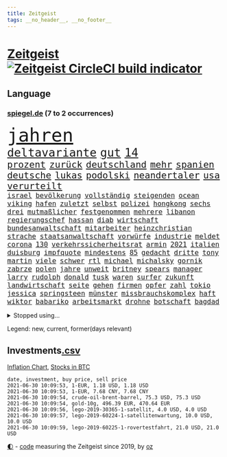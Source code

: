 ```yaml
---
title: Zeitgeist
tags: __no_header__, __no_footer__
---
```


# [Zeitgeist](https://oliz.io/zeitgeist/) [![Zeitgeist CircleCI build indicator](https://circleci.com/gh/ooz/zeitgeist.svg?style=shield)](https://circleci.com/gh/ooz/zeitgeist)

## Language

<h3><a href="https://www.spiegel.de" target="_blank">spiegel.de</a> (7 to 2 occurrences)</h3>
<p style="font-family:monospace">
<span style="font-size:32pt"><a href="news_links.html#jahren" class="current">jahren</a></span>
<br>
<span style="font-size:20pt"><a href="news_links.html#deltavariante" class="current">deltavariante</a></span>
<span style="font-size:20pt"><a href="news_links.html#gut" class="current">gut</a></span>
<span style="font-size:20pt"><a href="news_links.html#14" class="current">14</a></span>
<br>
<span style="font-size:16pt"><a href="news_links.html#prozent" class="current">prozent</a></span>
<span style="font-size:16pt"><a href="news_links.html#zurück" class="current">zurück</a></span>
<span style="font-size:16pt"><a href="news_links.html#deutschland" class="current">deutschland</a></span>
<span style="font-size:16pt"><a href="news_links.html#mehr" class="current">mehr</a></span>
<span style="font-size:16pt"><a href="news_links.html#spanien" class="current">spanien</a></span>
<span style="font-size:16pt"><a href="news_links.html#deutsche" class="current">deutsche</a></span>
<span style="font-size:16pt"><a href="news_links.html#lukas" class="current">lukas</a></span>
<span style="font-size:16pt"><a href="news_links.html#podolski" class="new">podolski</a></span>
<span style="font-size:16pt"><a href="news_links.html#neandertaler" class="current">neandertaler</a></span>
<span style="font-size:16pt"><a href="news_links.html#usa" class="current">usa</a></span>
<span style="font-size:16pt"><a href="news_links.html#verurteilt" class="current">verurteilt</a></span>
<br>
<span style="font-size:12pt"><a href="news_links.html#israel" class="current">israel</a></span>
<span style="font-size:12pt"><a href="news_links.html#bevölkerung" class="current">bevölkerung</a></span>
<span style="font-size:12pt"><a href="news_links.html#vollständig" class="current">vollständig</a></span>
<span style="font-size:12pt"><a href="news_links.html#steigenden" class="current">steigenden</a></span>
<span style="font-size:12pt"><a href="news_links.html#ocean" class="current">ocean</a></span>
<span style="font-size:12pt"><a href="news_links.html#viking" class="current">viking</a></span>
<span style="font-size:12pt"><a href="news_links.html#hafen" class="current">hafen</a></span>
<span style="font-size:12pt"><a href="news_links.html#zuletzt" class="current">zuletzt</a></span>
<span style="font-size:12pt"><a href="news_links.html#selbst" class="current">selbst</a></span>
<span style="font-size:12pt"><a href="news_links.html#polizei" class="current">polizei</a></span>
<span style="font-size:12pt"><a href="news_links.html#hongkong" class="current">hongkong</a></span>
<span style="font-size:12pt"><a href="news_links.html#sechs" class="current">sechs</a></span>
<span style="font-size:12pt"><a href="news_links.html#drei" class="current">drei</a></span>
<span style="font-size:12pt"><a href="news_links.html#mutmaßlicher" class="current">mutmaßlicher</a></span>
<span style="font-size:12pt"><a href="news_links.html#festgenommen" class="current">festgenommen</a></span>
<span style="font-size:12pt"><a href="news_links.html#mehrere" class="current">mehrere</a></span>
<span style="font-size:12pt"><a href="news_links.html#libanon" class="current">libanon</a></span>
<span style="font-size:12pt"><a href="news_links.html#regierungschef" class="current">regierungschef</a></span>
<span style="font-size:12pt"><a href="news_links.html#hassan" class="current">hassan</a></span>
<span style="font-size:12pt"><a href="news_links.html#diab" class="new">diab</a></span>
<span style="font-size:12pt"><a href="news_links.html#wirtschaft" class="current">wirtschaft</a></span>
<span style="font-size:12pt"><a href="news_links.html#bundesanwaltschaft" class="current">bundesanwaltschaft</a></span>
<span style="font-size:12pt"><a href="news_links.html#mitarbeiter" class="current">mitarbeiter</a></span>
<span style="font-size:12pt"><a href="news_links.html#heinzchristian" class="new">heinzchristian</a></span>
<span style="font-size:12pt"><a href="news_links.html#strache" class="new">strache</a></span>
<span style="font-size:12pt"><a href="news_links.html#staatsanwaltschaft" class="current">staatsanwaltschaft</a></span>
<span style="font-size:12pt"><a href="news_links.html#vorwürfe" class="current">vorwürfe</a></span>
<span style="font-size:12pt"><a href="news_links.html#industrie" class="current">industrie</a></span>
<span style="font-size:12pt"><a href="news_links.html#meldet" class="current">meldet</a></span>
<span style="font-size:12pt"><a href="news_links.html#corona" class="current">corona</a></span>
<span style="font-size:12pt"><a href="news_links.html#130" class="current">130</a></span>
<span style="font-size:12pt"><a href="news_links.html#verkehrssicherheitsrat" class="new">verkehrssicherheitsrat</a></span>
<span style="font-size:12pt"><a href="news_links.html#armin" class="current">armin</a></span>
<span style="font-size:12pt"><a href="news_links.html#2021" class="current">2021</a></span>
<span style="font-size:12pt"><a href="news_links.html#italien" class="current">italien</a></span>
<span style="font-size:12pt"><a href="news_links.html#duisburg" class="current">duisburg</a></span>
<span style="font-size:12pt"><a href="news_links.html#impfquote" class="current">impfquote</a></span>
<span style="font-size:12pt"><a href="news_links.html#mindestens" class="current">mindestens</a></span>
<span style="font-size:12pt"><a href="news_links.html#85" class="current">85</a></span>
<span style="font-size:12pt"><a href="news_links.html#gedacht" class="current">gedacht</a></span>
<span style="font-size:12pt"><a href="news_links.html#dritte" class="current">dritte</a></span>
<span style="font-size:12pt"><a href="news_links.html#tony" class="current">tony</a></span>
<span style="font-size:12pt"><a href="news_links.html#martin" class="current">martin</a></span>
<span style="font-size:12pt"><a href="news_links.html#viele" class="current">viele</a></span>
<span style="font-size:12pt"><a href="news_links.html#schwer" class="current">schwer</a></span>
<span style="font-size:12pt"><a href="news_links.html#rtl" class="current">rtl</a></span>
<span style="font-size:12pt"><a href="news_links.html#michael" class="current">michael</a></span>
<span style="font-size:12pt"><a href="news_links.html#michalsky" class="new">michalsky</a></span>
<span style="font-size:12pt"><a href="news_links.html#gornik" class="new">gornik</a></span>
<span style="font-size:12pt"><a href="news_links.html#zabrze" class="new">zabrze</a></span>
<span style="font-size:12pt"><a href="news_links.html#polen" class="current">polen</a></span>
<span style="font-size:12pt"><a href="news_links.html#jahre" class="current">jahre</a></span>
<span style="font-size:12pt"><a href="news_links.html#unweit" class="current">unweit</a></span>
<span style="font-size:12pt"><a href="news_links.html#britney" class="current">britney</a></span>
<span style="font-size:12pt"><a href="news_links.html#spears" class="current">spears</a></span>
<span style="font-size:12pt"><a href="news_links.html#manager" class="current">manager</a></span>
<span style="font-size:12pt"><a href="news_links.html#larry" class="new">larry</a></span>
<span style="font-size:12pt"><a href="news_links.html#rudolph" class="current">rudolph</a></span>
<span style="font-size:12pt"><a href="news_links.html#donald" class="current">donald</a></span>
<span style="font-size:12pt"><a href="news_links.html#tusk" class="new">tusk</a></span>
<span style="font-size:12pt"><a href="news_links.html#waren" class="current">waren</a></span>
<span style="font-size:12pt"><a href="news_links.html#surfer" class="current">surfer</a></span>
<span style="font-size:12pt"><a href="news_links.html#zukunft" class="current">zukunft</a></span>
<span style="font-size:12pt"><a href="news_links.html#landwirtschaft" class="current">landwirtschaft</a></span>
<span style="font-size:12pt"><a href="news_links.html#seite" class="current">seite</a></span>
<span style="font-size:12pt"><a href="news_links.html#gehen" class="current">gehen</a></span>
<span style="font-size:12pt"><a href="news_links.html#firmen" class="current">firmen</a></span>
<span style="font-size:12pt"><a href="news_links.html#opfer" class="current">opfer</a></span>
<span style="font-size:12pt"><a href="news_links.html#zahl" class="current">zahl</a></span>
<span style="font-size:12pt"><a href="news_links.html#tokio" class="current">tokio</a></span>
<span style="font-size:12pt"><a href="news_links.html#jessica" class="current">jessica</a></span>
<span style="font-size:12pt"><a href="news_links.html#springsteen" class="new">springsteen</a></span>
<span style="font-size:12pt"><a href="news_links.html#münster" class="current">münster</a></span>
<span style="font-size:12pt"><a href="news_links.html#missbrauchskomplex" class="current">missbrauchskomplex</a></span>
<span style="font-size:12pt"><a href="news_links.html#haft" class="current">haft</a></span>
<span style="font-size:12pt"><a href="news_links.html#wiktor" class="current">wiktor</a></span>
<span style="font-size:12pt"><a href="news_links.html#babariko" class="new">babariko</a></span>
<span style="font-size:12pt"><a href="news_links.html#arbeitsmarkt" class="current">arbeitsmarkt</a></span>
<span style="font-size:12pt"><a href="news_links.html#drohne" class="current">drohne</a></span>
<span style="font-size:12pt"><a href="news_links.html#botschaft" class="current">botschaft</a></span>
<span style="font-size:12pt"><a href="news_links.html#bagdad" class="current">bagdad</a></span>
</p>
<details>
<summary>Stopped using...</summary>
<p class="former" style="font-size:12pt">
ruth(258) sicht(258) geboten(257) modelle(257) mächtige(257) beleidigungen(256) dauer(256) ehemaliger(256) eröffnet(256) flüge(256) gewaltig(256) klimawandels(256) monatelang(256) unterschiede(256) verstößen(256) arbeiter(255) bars(255) bisherige(255) brandanschlag(255) bulgarien(255) dschungel(255) geständnis(255) größtes(255) investieren(255) medizin(255) schwieriger(255) summe(255) teheran(255) vfl(255) woanders(255) wolfsburg(255) zeitweise(255) betrüger(254) champions(254) dahinter(254) four(254) geholt(254) globalen(254) infolge(254) kauf(254) minderheit(254) november(254) ohren(254) polizeigewalt(254) promis(254) prüft(254) smartphone(254) umsetzung(254) zuge(254) zusätzlich(254) österreichische(254) bar(253) barcelona(253) braun(253) entlässt(253) entstanden(253) geschäfte(253) kommunen(253) leitung(253) löhne(253) phase(253) rechten(253) weiten(253) weiteres(253) zensur(253) zugunsten(253) abgang(252) allzu(252) ankunft(252) arbeitsbedingungen(252) hierzulande(252) kassiert(252) kündigung(252) notfallzulassung(252) privaten(252) schröder(252) unterlagen(252) ziele(252) anerkennen(251) betonte(251) brettspiele(251) bundesinnenminister(251) eingefroren(251) fußballquiz(251) ganzes(251) geglückt(251) geladen(251) guardiola(251) internationaler(251) irland(251) jahrelangem(251) lakers(251) nancy(251) pep(251) protesten(251) putsch(251) spielten(251) versinkt(251) weltspitze(251) werner(251) anscheinend(250) bewerten(250) briefwahl(250) busse(250) eingegangen(250) eric(250) geändert(250) hotel(250) juventus(250) posten(250) regelbetrieb(250) strafen(250) turin(250) uiguren(250) vergeben(250) werder(250) wlan(250) 02(249) alarm(249) bundesamt(249) christopher(249) einführen(249) erlauben(249) froh(249) heidenreich(249) hinspiel(249) häufen(249) höchststand(249) künftigen(249) mörder(249) profitierte(249) radikale(249) scheidende(249) solcher(249) stoßen(249) südkorea(249) täglich(249) veranstaltungen(249) verspätung(249) vorteil(249) 93(248) abgesetzt(248) berg(248) celle(248) gerne(248) grünenpolitiker(248) hinaus(248) kochinstitut(248) lohn(248) motto(248) muster(248) oppositionsführer(248) stattfinden(248) zurückkehren(248) zweitligist(248) bodo(247) bvb(247) erfolgreicher(247) ertragen(247) eskalation(247) größter(247) osnabrück(247) parlamentswahl(247) ramelow(247) rief(247) steuererklärung(247) tui(247) verdachts(247) verteilt(247) wahrheit(247) benennen(246) berlins(246) beschließen(246) format(246) gereist(246) mitternacht(246) notruf(246) philipp(246) preisen(246) prime(246) scherz(246) wege(246) wehrte(246) 16jährige(245) beamtin(245) bedrängnis(245) besserung(245) betreiber(245) erfurter(245) freigestellt(245) frühling(245) gekündigt(245) hunderten(245) ice(245) islamischer(245) island(245) kandidat(245) kontrollieren(245) laura(245) marcel(245) schmerzen(245) terrormiliz(245) ursachen(245) vertrauliche(245) videobotschaft(245) annehmen(244) debakel(244) dokumentiert(244) eindämmen(244) freiwillige(244) gelobt(244) klassenerhalt(244) playoffs(244) schnelltests(244) sinnvoll(244) anwältin(243) beleidigt(243) besucher(243) bundestagsfraktion(243) coronaquarantäne(243) crew(243) fahrrad(243) geklärt(243) gesundheitlichen(243) offenen(243) schwachen(243) sicherte(243) spektakulären(243) vorgeht(243) widersprechen(243) wirksam(243) abtreten(242) debattiert(242) dürfe(242) getrennt(242) härter(242) jung(242) kindesmissbrauch(242) kostenlose(242) match(242) offenbaren(242) on(242) russell(242) verschärfung(242) widerspruch(242) erschweren(241) festgestellt(241) gesprächen(241) grande(241) käufer(241) unruhe(241) verstärken(241) verstärkt(241) amtsgericht(240) aussichten(240) länderchefs(240) mikroplastik(240) psychologin(240) sachsenanhalts(240) schmidt(240) tief(240) unterlag(240) 61(239) anhörung(239) risiken(239) signalisiert(239) sozialer(239) viersen(239) vorgesehen(239) woher(239) zivilen(239) 4(238) 8(238) bedrohte(238) forum(238) geprüft(238) kanzleramtschef(238) kindes(238) negative(238) parteifreunde(238) rufe(238) transporter(238) tweets(238) überwacht(238) ausschließen(237) erschienen(237) gefühlt(237) günter(237) körperverletzung(237) unterzahl(237) verpflichtung(237) versorgen(237) änderungen(237) 25jährigen(236) bewertung(236) entsetzt(236) gabriel(236) inhaftierte(236) kommunistische(236) status(236) unbekannt(236) weißes(236) angeklagten(235) erleidet(235) erschwert(235) gemein(235) kommentare(235) liefen(235) physik(235) sportlerinnen(235) thiem(235) weiblicher(235) zigaretten(235) zugesetzt(235) beteiligen(234) bewaffneter(234) errichten(234) schlappe(234) basis(233) euaustritt(233) rekordsumme(233) rummenigge(233) sanitäter(233) säugling(233) unterrichtet(233) vermeintlichen(233) zahlte(233) zeugin(233) älteren(233) berüchtigten(232) einigten(232) golden(232) unzählige(232) wünsche(232) zukünftig(232) zurückgegangen(232) 55(231) auswanderin(231) ehe(231) erreichte(231) gesundheitsämter(231) matthew(231) milliardenhöhe(231) tennisprofi(231) übersteigt(231) beitragen(230) hadert(230) laufenden(230) überschritten(230) angeschlagenen(229) geöffnet(229) professor(229) rassismusvorwürfen(229) risikogruppen(229) spielplan(229) varianten(229) beschränken(228) chefredakteur(228) festival(228) fürth(228) geltenden(228) jungs(228) jürgen(228) kontaktbeschränkungen(228) offene(228) rechtzeitig(228) stillstand(228) verschiebung(228) verständigt(228) absehbar(227) ausgangssperren(227) begrüßt(227) frisch(227) gehörte(227) landung(227) pfund(227) verzeihung(227) 82(226) defensive(226) helge(226) konsum(226) projekte(226) außerhalb(225) bisherigen(225) mutationen(225) rechtsstreit(225) zalando(225) heidi(224) impfstoffe(224) wirbel(224) wählerinnen(224) 30jähriger(223) bereitstellen(223) besitzt(223) brasilianische(223) händler(223) legende(223) profite(223) schneider(223) sechzigerjahren(223) stahl(223) karrierecoachin(222) anlauf(221) bernhard(221) betreibt(221) atomkraft(220) dfl(220) nachteile(220) petkovic(220) shutdowns(220) einzustellen(219) euparlamentarier(219) französischer(219) jurist(219) königsklasse(219) schränkt(219) schwung(219) tansania(219) these(219) verhalf(219) verträge(219) winzige(219) wohnort(219) begangen(218) hbo(218) heutigen(218) polizistin(218) runden(218) sap(218) staatshilfen(218) stärkt(218) verfassungsgericht(218) wiederentdeckt(218) vermieter(217) gewarnt(216) munition(216) unmittelbar(216) vertagt(216) zittern(216) zehnten(215) dortmunder(214) kindheit(214) reinen(214) zonen(214) 12000(213) freiburger(213) gerieten(213) intensivstation(213) millionär(213) mutation(213) pubs(213) todeszahlen(213) ägyptischen(213) gelegen(212) riesiges(212) boni(211) omar(211) vollem(211) wohnmobile(211) haustür(210) kandidatur(210) klees(210) liberalen(210) oberhaus(210) paartherapeutin(210) prozesses(210) ratschläge(210) usbundesstaaten(210) verschüttet(210) festhalten(209) geblieben(209) einigte(208) gedenkt(208) ariana(207) strategisch(207) kiew(206) plädoyer(206) spiegelredakteurin(206) tuchel(206) usdemokraten(206) übereinstimmenden(206) gates(205) trick(205) verankert(205) geflohen(204) sicherheitsvorkehrungen(204) wachsende(204) beendete(203) klappt(203) kläger(203) onlinehändler(203) turnen(203) holstein(202) tschechische(202) wirtschaftspolitik(202) austragung(201) kehrtwende(201) schmerzensgeld(201) jason(200) laufbahn(200) vergeltung(200) gebieten(199) weltmeisterschaft(199) 1991(198) klarheit(198) reisekonzern(198) winkt(198) asylsuchende(197) bundestagswahlkampf(197) cduministerpräsident(197) fahnden(197) karliczek(197) häuslicher(196) schulbetrieb(196) tragische(195) rakete(193) renommierten(193) mehren(192) rechtes(192) gewusst(191) prozessbeginn(191) quadratmeter(191) ökostrom(191) bundestagsabgeordneten(190) mitstreiter(190) porto(190) college(189) olympiasiegerin(189) rücksicht(189) eurovision(188) podest(188) csupolitiker(187) durchsuchen(187) erlebten(187) klausel(187) bundespräsidenten(186) darmstadt(185) psychischen(184) ländlichen(183) torhüterin(183) unobericht(182) würdigung(182) handgranate(181) politischer(181) sabotage(181) australiens(180) gehöre(180) heimatstadt(179) erzieher(178) beharrt(177) coronabonus(177) dilemma(177) hinterbliebene(177) berühmtes(176) geheime(176) pfleger(176) verdachtsfall(176) bronze(175) formen(175) blogger(174) bristol(174) nachkommen(174) populäre(174) interviews(173) prominenter(173) schärferen(173) coronagefahr(172) ladenschließungen(172) chrupalla(171) clever(171) souveränität(171) spione(171) befunden(170) seniorin(170) spielende(170) berlinale(169) mitgefühl(169) beigetragen(168) klum(168) nostalgie(168) usamerikanischen(167) bundesligist(166) inhaftierung(165) zufall(165) arzneimittelagentur(164) ökonomisch(164) coronavakzine(162) moralische(162) hermann(161) 450(160) b117(159) prominenten(159) trümmer(159) fischern(156) parks(156) toll(156) unterschrift(156) beigelegt(154) gesenkt(154) gravierende(154) westdeutschland(154) bellevue(153) coronapartys(152) hoffnungsvoll(152) commerzbank(150) irgendwie(150) konzerten(150) wassertemperaturen(150) buckinghampalast(148) uskapitols(148) waffenlieferungen(148) zurückgehalten(148) begeht(147) wolfsburgs(147) schramm(146) währung(146) 160000(145) burg(145) zusätzlichen(145) genießen(144) glücklicher(144) löscharbeiten(144) stürmten(142) ausrichter(141) flugzeugabsturz(141) rock'n'roll(141) klettert(140) anrücken(139) klarzukommen(139) baustellen(138) präsidentenamt(138) abouchakerprozess(137) bergleute(137) einziger(137) erzürnte(137) nutzungsbedingungen(136) wiedervereinigung(136) horten(135) flächendeckend(134) gewisse(134) ostfriesland(134) polizeiautos(134) ungemütlich(134) triumphierte(133) importe(132) großstadt(131) lehrerin(131) internationalem(130) pablo(130) verschollen(130) anreize(129) staatsschutz(129) judenhass(128) schwachstelle(128) 18jähriger(127) klappen(127) unionsfraktion(127) verleumdung(127) blutige(126) sparkassen(126) 242(125) bewerben(125) friedens(125) mietern(125) tablets(125) wählern(125) anfeindungen(124) insider(124) umbauten(124) überfüllten(124) heiratet(123) heutige(123) massenmörder(123) sputnik(122) stören(122) wörter(122) frachtschiff(121) impfgipfel(121) meistern(121) finanzamt(120) gestürzte(119) überragte(119) ausländer(118) coronaimpfgipfel(118) verstört(118) palmen(117) 670(116) trinkt(115) elite(113) teuersten(113) grafiken(112) manifest(112) medaille(112) unionsabgeordnete(112) übergangsregierung(112) luxus(111) fluggesellschaft(110) missbrauchsfällen(110) bestellte(109) gefährt(109) dom(108) geschlossenen(108) unomenschenrechtsrat(108) vernichtend(108) atemnot(107) mahlzeit(107) abbruch(106) carlos(106) finanzgericht(106) regierungsfraktionen(106) explosionen(105) museen(105) stücke(105) cochefin(104) darmanin(104) flüchtig(104) kulturschaffende(104) zwangspause(103) knöchel(102) rein(102) 2003(101) ablösung(100) mitverantwortung(100) partnerschaften(100) steuerhinterziehung(100) abbringen(99) ussänger(99) einbau(98) futter(98) grundrechte(98) auswirkt(97) dates(97) praxen(97) promille(97) usgeheimdienstbericht(97) zustimmt(97) buffett(96) warren(96) bauarbeiter(95) geratene(95) pub(95) wissenschaftlicher(95) geimpften(94) zurückholen(94) alassad(93) baschar(93) elfjährigen(93) roma(93) sinti(93) zweistellige(93) einrichtung(92) führungstreffer(92) usgeheimdienste(92) abgaben(91) dessau(91) importieren(91) jüngerer(91) privatkunden(91) atomausstieg(90) drogenhandel(90) freiheitsrechte(90) gendersternchen(90) ghosn(90) hausarzt(90) patentstreit(90) rosa(90) sammlern(90) vonovia(90) direktmandat(89) eingesetzte(89) verlegung(89) außengastronomie(88) eingeschlagen(88) gregor(88) minneapolis(88) rückforderungen(88) selbstversuch(88) wiese(88) hochklassig(87) schulkind(87) innenverteidigung(86) stammplatz(86) babiš(85) dfbpokalfinale(84) einfangen(84) hautfarbe(84) reichelt(84) zigtausende(84) bälle(83) hof(83) provisionen(83) regimekritiker(83) schwefeldioxid(83) mechanismus(82) welpen(82) abwehren(81) anzupassen(81) ausfahrt(81) geschützte(81) küken(81) rinder(81) vernommen(81) disqualifikation(80) millionenschaden(80) staatssekretär(80) testament(80) unterschiedliche(80) verbleib(80) wettstreit(80) geschäftsgebaren(79) guru(79) wmzweite(79) 1939(78) 50jährigen(78) bahngleise(78) coronaimpftermine(78) entlohnung(78) hitzewellen(78) olympiaqualifikation(78) talfahrt(78) testergebnisse(78) zugspitze(78) firmenwert(77) kleckern(77) klotzen(77) minderheiten(77) rachsucht(77) stattfand(77) tageszeit(77) vergebung(77) arbeitszeit(76) frontal(76) gucken(76) verharren(76) bewirbt(75) cessna(75) fagradalsfjall(75) gespült(75) getöteten(75) sanft(75) spielabsage(75) unmögliche(75) verbotenen(75) xavier(75) ausgleichen(74) enteignung(74) musikalische(74) angespült(73) pimssyndrom(73) söldner(73) ungesund(73) wagnergruppe(73) ausschlussverfahren(72) u21europameisterschaft(72) draht(71) erzbistums(71) heße(71) konjunkturerwartungen(71) meeresboden(71) waffenruhe(71) abzufedern(70) coronaeinbruch(70) mexikos(70) professionellen(70) stammspieler(70) sterblichen(70) thrombosen(70) scharfen(69) übrig(69) bundestrainers(68) übersteht(68) 84(67) potenziellen(67) solarwinds(67) u21em(67) vorabend(67) würzbach(67) ausziehen(66) erdoğans(66) garcía(66) karsten(66) anbau(65) bieber(65) broadway(65) kanten(65) niels(65) pillen(65) wüste(65) abfluss(64) angewandt(64) 350(63) gewalttat(63) lira(63) münsterland(63) rächt(63) café(62) comedian(62) nachhaltigkeit(62) südsee(62) purer(61) testlabor(61) erlebnissen(60) zunehmen(60) überdurchschnittlich(60) bts(59) exklusives(59) gefesselt(59) isländischen(59) nachfahren(59) oberstes(59) beängstigend(58) frühsommer(58) gibson(58) kurzfristigen(58) sat1(58) vorgesetzten(58) betriebsrat(57) werners(57) bahngleisen(56) boat(56) heimbewohner(56) vereinen(56) vereinzelt(56) popularität(55) außerirdisches(54) dmx(54) lebensgefährliche(54) niemandem(54) textnachrichten(54) wirtschaftlich(54) öffneten(54) geplanter(53) gießen(53) machtkampfs(53) samoa(53) softwarefirma(53) steinzeit(53) teufelskreis(53) überraschungssieger(53) erschüttern(52) kooperativ(52) siegerin(52) spitzenduo(52) tuberkulose(52) waldimir(52) ligaverbleib(51) umfragetief(51) dokumentarfilmer(50) ausgesperrt(49) befördert(49) gemeldeten(49) länderspiel(49) realitytvstar(49) sextape(49) tino(49) dfbteams(48) endstation(48) vollzieht(48) bundesnotbremse(47) impfling(47) jasmin(47) kanzlerkandidatenkür(47) nsa(47) schwankt(47) techniken(47) terrorist(47) zusehends(47) campern(46) gratulieren(46) großfeuer(46) beckham(45) professur(45) realityshow(45) urteilen(45) üblichen(45) befragen(44) koloniale(44) marc(44) vorgelesen(44) einschreiten(43) emkader(43) kontrolleure(43) langjährigen(43) schossen(43) inzidenzzahlen(42) lagerfeuer(42) pekingkritiker(42) wahlhelfer(42) bo(41) brexitfan(41) jüngst(41) miserabel(41) ökosysteme(41) unterzeichnern(40) unzufriedenheit(40) arbeitern(39) auseinandersetzen(39) birmingham(39) entgegenkommenden(39) schweinfurt(39) transfer(39) trost(39) verscharrt(39) 42jährige(38) albanien(38) rauchfrei(38) etlichen(37) gavin(37) herzmuskelentzündungen(37) högel(37) ukrainekrise(37) universum(37) ausgangs(36) ballerina(36) brexitprozess(36) geheiß(36) janlennard(36) jüdischen(36) machtoptionen(36) nördlich(36) struff(36) bestimmungen(35) bratislava(35) kahn(35) selbstverständlich(35) bedeute(34) hintermänner(34) teamgeist(34) chelseas(33) euausland(33) potsdamer(33) angereist(32) close(32) erschütterten(32) gentechnikrecht(32) glenn(32) nachbesserungen(32) oberlinhaus(32) pflegemitarbeiterin(32) set(32) 50jähriger(31) katalysator(31) modeketten(31) schwerfällt(31) 14000(30) 235(30) ablöse(30) charlotte(30) coronaschnelltest(30) vertrat(30) cotrainer(29) gerechtfertigt(29) klischee(29) regierungskoalition(29) urteilsbegründung(29) gewünscht(28) kaliforniens(28) selbstbewusstsein(28) südseeinsel(28) 1953(27) bailey(27) belohnungen(27) cut(27) familienalbum(27) generationengerechtigkeit(27) luftschiffen(27) neffen(27) rekonstruktion(27) rentnern(27) 1987(26) abgegeben(26) ehrgeiz(26) kinderimpfungen(26) rio(26) beibehalten(25) leni(25) lieferdienste(25) nachhilfe(25) antisemiten(24) championsleaguefinale(24) handwerker(24) markenrechte(24) penisse(24) einfallen(23) fähre(23) geschlechtergerechte(23) itexperte(23) liz(23) manipulation(23) patientenschützer(23) schwarzenegger(23) wünschte(23) youtubekanal(23) giffeys(22) klopapier(22) mutiger(22) nahostkonflikt(22) baum(21) beton(21) polizeikontrolle(21) pop(21) psyche(21) seeweg(21) strafrecht(21) 22jährigen(20) d'italia(20) fleischindustrie(20) giro(20) nutzlose(20) schwangerschaftsabbrüchen(20) zustande(20) doppelter(19) gefälschten(19) impfpassfälscher(19) kulturministerin(19) kurzstreckenflüge(19) leonie(19) synagoge(19) impfangebot(18) intensivmedizinern(18) legitim(18) sally(18) tank(18) betrügern(17) bundesfinanzhof(17) familienministerium(17) finanzämtern(17) relegation(17) seaeye(17) abgeschaltet(16) abgeschoben(16) besitzansprüche(16) biontechimpfungen(16) gefälscht(16) jemanden(16) kohfeldt(16) nahost(16) nrwcdu(16) thriller(16) udo(16) westbrook(16) autonome(15) brandbrief(15) grundsatz(15) langwierigen(15) militanten(15) popcorn(15) absprache(14) einschätzungen(14) erklimmen(14) kulturtipps(14) lebensgefährte(14) leclerc(14) schmutzig(14) verkäuferin(14) zusammenschluss(14) 2040(13) bundesschülerkonferenz(13) ferraripilot(13) grönland(13) listenplatz(13) millionenpublikum(13) minsk(13) verbrechens(13) bulgarische(12) doppelbesteuerung(12) erzwungenen(12) heimischen(12) innengastronomie(12) knobloch(12) renten(12) vermitteln(12) ceuta(11) exautomanager(11) klose(11) miroslav(11) mitsubishichef(11) nissan(11)
</p>
</details>
<p>Legend: <span class="new">new</span>, <span class="current">current</span>, <span class="former">former(days relevant)</span></p>

## Investments[.csv](investments.csv)

[Inflation Chart](https://inflationchart.com),
[Stocks in BTC](https://stonksinbtc.xyz/)

```
date, investment, buy price, sell price
2021-06-30 10:09:53, 1-EUR, 1.18 USD, 1.18 USD
2021-06-30 10:09:53, 1-EUR, 7.68 CNY, 7.68 CNY
2021-06-30 10:09:54, crude-oil-brent-barrel, 75.3 USD, 75.3 USD
2021-06-30 10:09:54, gold-10g, 496.39 EUR, 470.64 EUR
2021-06-30 10:09:56, lego-2019-30365-1-satellit, 4.0 USD, 4.0 USD
2021-06-30 10:09:57, lego-2019-60224-1-satellitenwartung, 10.0 USD, 10.0 USD
2021-06-30 10:09:59, lego-2019-60225-1-rovertestfahrt, 21.0 USD, 21.0 USD
```

<footer>
<a href="javascript:toggleTheme()" class="nav">🌓</a>
- <a href="https://github.com/ooz/zeitgeist">code</a> measuring the Zeitgeist since 2019, by <a href="https://oliz.io">oz</a>
</footer>
